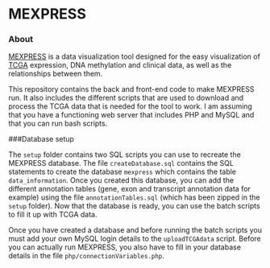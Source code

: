 MEXPRESS
========

### About

[MEXPRESS](http://mexpress.be) is a data visualization tool designed for the easy visualization of [TCGA](https://tcga-data.nci.nih.gov/tcga/) expression, DNA methylation and clinical data, as well as the relationships between them.

This repository contains the back and front-end code to make MEXPRESS run. It also includes the different scripts that are used to download and process the TCGA data that is needed for the tool to work. I am assuming that you have a functioning web server that includes PHP and MySQL and that you can run bash scripts.

###Database setup

The `setup` folder contains two SQL scripts you can use to recreate the MEXPRESS database. The file `createDatabase.sql` contains the SQL statements to create the database `mexpress` which contains the table `data_information`. Once you created this database, you can add the different annotation tables (gene, exon and transcript annotation data for example) using the file `annotationTables.sql` (which has been zipped in the `setup` folder). Now that the database is ready, you can use the batch scripts to fill it up with TCGA data.

Once you have created a database and before running the batch scripts you must add your own MySQL login details to the `uploadTCGAdata` script. Before you can actually run MEXPRESS, you also have to fill in your database details in the file `php/connectionVariables.php`.
